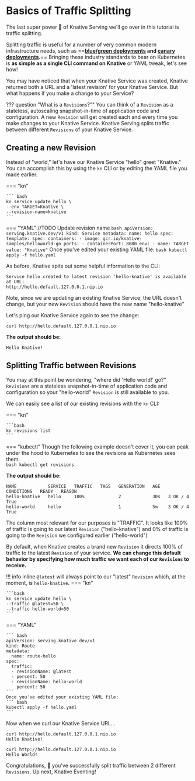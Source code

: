 # Basics of Traffic Splitting
The last super power :rocket: of Knative Serving we'll go over in this tutorial is traffic splitting.

Splitting traffic is useful for a number of very common modern infrastructure needs, such as ==**<a href= "https://martinfowler.com/bliki/BlueGreenDeployment.html" target="blank_">blue/green deployments</a> and <a href="https://martinfowler.com/bliki/CanaryRelease.html" target="blank_">canary deployments</a>.**== Bringing these industry standards to bear on Kubernetes is **as simple as a single CLI command on Knative** or YAML tweak, let's see how!

You may have noticed that when your Knative Service was created, Knative returned both a URL and a 'latest revision' for your Knative Service. But what happens if you make a change to your Service?

??? question "What is a `Revisions`?""
    You can think of a `Revision` as a stateless, autoscaling snapshot-in-time of application code and configuration. A new `Revision` will get created each and every time you make changes to your Knative Service. Knative Serving splits traffic between different `Revisions` of your Knative Service.


## Creating a new Revision
Instead of "world," let's have our Knative Service "hello" greet "Knative." You can accomplish this by using the `kn` CLI or by editing the YAML file you made earlier.

=== "kn"

    ``` bash
    kn service update hello \
    --env TARGET=Knative \
    --revision-name=knative
    ```

=== "YAML"
    //TODO Update revision name
    ``` bash
    apiVersion: serving.knative.dev/v1
    kind: Service
    metadata:
      name: hello
    spec:
      template:
        spec:
          containers:
            - image: gcr.io/knative-samples/helloworld-go
              ports:
                - containerPort: 8080
              env:
                - name: TARGET
                  value: "Knative"
    ```
    Once you've edited your existing YAML file:
    ``` bash
    kubectl apply -f hello.yaml
    ```

As before, Knative spits out some helpful information to the CLI:
```{ .bash .no-copy }
Service hello created to latest revision 'hello-knative' is available at URL:
http://hello.default.127.0.0.1.nip.io
```

Note, since we are updating an existing Knative Service, the URL doesn't change, but your new `Revision` should have the new name "hello-knative"

Let's ping our Knative Service again to see the change:
```
curl http://hello.default.127.0.0.1.nip.io
```

**The output should be:**
```{ .bash .no-copy }
Hello Knative!
```

## Splitting Traffic between Revisions
You may at this point be wondering, "where did 'Hello world!' go?" `Revisions` are a stateless snapshot-in-time of application code and configuration so your "hello-world" `Revision` is still available to you.

We can easily see a list of our existing revisions with the `kn` CLI:


=== "kn"

    ```bash
    kn revisions list
    ```

=== "kubectl"
     Though the following example doesn't cover it, you can peak under the hood to Kubernetes to see the revisions as Kubernetes sees them.  
    ```bash
    kubectl get revisions
    ```

**The output should be:**
```{ .bash .no-copy }
NAME            SERVICE   TRAFFIC   TAGS   GENERATION   AGE   CONDITIONS   READY   REASON
hello-knative   hello     100%             2            30s   3 OK / 4     True    
hello-world     hello                      1            5m    3 OK / 4     True    
```

The column most relevant for our purposes is "TRAFFIC". It looks like 100% of traffic is going to our latest `Revision` ("hello-knative") and 0% of traffic is going to the `Revision` we configured earlier ("hello-world")

By default, when Knative creates a brand new `Revision` it directs 100% of traffic to the latest `Revision` of your service. **We can change this default behavior by specifying how much traffic we want each of our `Revisions` to receive.**

!!! info inline
    `@latest` will always point to our "latest" `Revision` which, at the moment, is `hello-knative`.
=== "kn"

    ```bash
    kn service update hello \
    --traffic @latest=50 \
    --traffic hello-world=50
    ```

=== "YAML"

    ``` bash
    apiVersion: serving.knative.dev/v1
    kind: Route
    metadata:
      name: route-hello
    spec:
      traffic:
      - revisionName: @latest
      - percent: 50
      - revisionName: hello-world
        percent: 50
    ```
    Once you've edited your existing YAML file:
    ``` bash
    kubectl apply -f hello.yaml
    ```

Now when we curl our Knative Service URL...
```{ .bash .no-copy }
curl http://hello.default.127.0.0.1.nip.io
Hello Knative!

curl http://hello.default.127.0.0.1.nip.io
Hello World!
```

Congratulations, :tada: you've successfully split traffic between 2 different `Revisions`. Up next, Knative Eventing!
